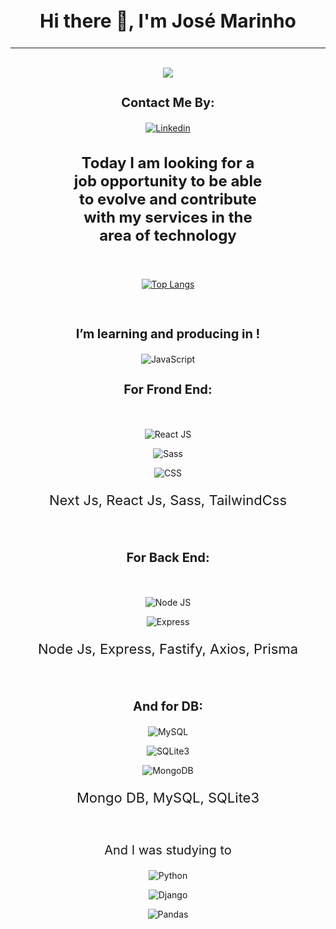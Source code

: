 <div align="center"> 
  <h2 style="font-size: 30px"> 
    Hi there 👋, I'm
    <b>José Marinho</b>
</h2>

<hr />
<br />

<picture>
<source 
  srcset="https://github-readme-stats.vercel.app/api?username=clowdcap&show_icons=true&theme=dark"
  media="(prefers-color-scheme: dark)"
/>
<source
  srcset="https://github-readme-stats.vercel.app/api?username=clowdcap&show_icons=true"
  media="(prefers-color-scheme: light), (prefers-color-scheme: no-preference)"
/>
<img src="https://github-readme-stats.vercel.app/api?username=anuraghazra&show_icons=true" />
</picture>
  
<br />

<h3 style="font-weight: bold; font-size: 20px">Contact Me By:</h3>

[![Linkedin](https://img.shields.io/badge/LinkedIn-0077B5?style=for-the-badge&logo=linkedin&logoColor=white)](https://www.linkedin.com/in/jose-marinho-dev/)

<h3 style="width: 60%; font-size: 24px">Today I am looking for a job opportunity to be able to evolve and contribute with my services in the area of technology</h3>

<br />

[![Top Langs](https://github-readme-stats.vercel.app/api/top-langs/?username=clowdcap&theme=dark&layout=compact)]([https://github.com/clowdcap/github-readme-stats](https://github.com/clowdcap?tab=repositories))
  

<br />

<h3 style="font-weight: bold; font-size: 20px">I’m learning and producing in !</h3>

![JavaScript](https://img.shields.io/badge/JavaScript-323330?style=for-the-badge&logo=javascript&logoColor=F7DF1E) 


<h3 style="font-weight: bold; font-size: 20px"> For Frond End:</h3>
<br />

![React JS](https://img.shields.io/badge/React-20232A?style=for-the-badge&logo=react&logoColor=61DAFB)
<br />

![Sass](https://img.shields.io/badge/Sass-CC6699?style=for-the-badge&logo=sass&logoColor=white)
<br />

![CSS](https://img.shields.io/badge/CSS3-1572B6?style=for-the-badge&logo=css3&logoColor=white)
<br />

<p style="font-size: 22px">Next Js, React Js, Sass, TailwindCss</p>

<br />
<h3 style="font-weight: bold; font-size: 20px"> For Back End: </h3>
<br />

![Node JS](https://img.shields.io/badge/Node.js-339933?style=for-the-badge&logo=nodedotjs&logoColor=white)
<br />

![Express](https://img.shields.io/badge/Express.js-000000?style=for-the-badge&logo=express&logoColor=white)
<br />
<p style="font-size: 22px">Node Js, Express, Fastify, Axios, Prisma </p>

<br />
<h3 style="font-weight: bold; font-size: 20px"> And for DB: </h3>

![MySQL](https://img.shields.io/badge/MySQL-005C84?style=for-the-badge&logo=mysql&logoColor=white)
<br />

![SQLite3](https://img.shields.io/badge/SQLite-07405E?style=for-the-badge&logo=sqlite&logoColor=white)
<br />

![MongoDB](https://img.shields.io/badge/MongoDB-4EA94B?style=for-the-badge&logo=mongodb&logoColor=white)
<br />
<p style="font-size: 22px">Mongo DB, MySQL, SQLite3</p>
<br />

<p style="font-size: 20px">And I was studying to</p>

![Python](https://img.shields.io/badge/Python-FFD43B?style=for-the-badge&logo=python&logoColor=blue)
<br />

![Django](https://img.shields.io/badge/Django-092E20?style=for-the-badge&logo=django&logoColor=green)
<br />

![Pandas](https://img.shields.io/badge/Pandas-2C2D72?style=for-the-badge&logo=pandas&logoColor=white)

</div>
